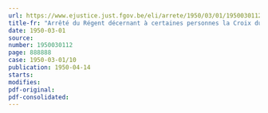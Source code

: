 ```yaml
---
url: https://www.ejustice.just.fgov.be/eli/arrete/1950/03/01/1950030112/justel
title-fr: "Arrêté du Régent décernant à certaines personnes la Croix du Prisonnier politique 1940-1945"
date: 1950-03-01
source:
number: 1950030112
page: 888888
case: 1950-03-01/10
publication: 1950-04-14
starts:
modifies:
pdf-original:
pdf-consolidated:
---
```


